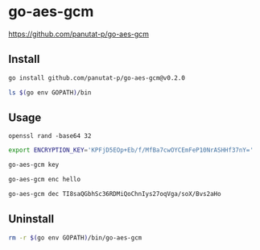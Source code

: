 # go-aes-gcm

https://github.com/panutat-p/go-aes-gcm

## Install

```sh
go install github.com/panutat-p/go-aes-gcm@v0.2.0
```

```sh
ls $(go env GOPATH)/bin
```

## Usage

```shell
openssl rand -base64 32
```

```sh
export ENCRYPTION_KEY='KPFjD5EOp+Eb/f/MfBa7cwOYCEmFeP10NrASHHf37nY='
```

```sh
go-aes-gcm key
```

```sh
go-aes-gcm enc hello
```

```sh
go-aes-gcm dec TI8saQGbhSc36RDMiQoChnIys27oqVga/soX/Bvs2aHo
```

## Uninstall

```sh
rm -r $(go env GOPATH)/bin/go-aes-gcm
```
